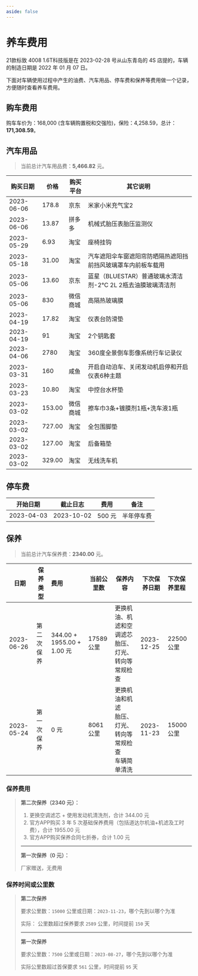 ```yaml
---
aside: false
---
```


<script setup>
import FuelCosts from './components/FuelCosts.vue';
import FuelCostStatistics from './components/FuelCostStatistics.vue';
</script>

# 养车费用

21款标致 4008 1.6T科技版是在 2023-02-28 号从山东青岛的 4S 店提的，车辆的制造日期是 2022 年 01 月 07 日。

下面对车辆使用过程中产生的油费、汽车用品、停车费和保养等费用做一个记录，方便随时查看养车费用。

## 购车费用

购车车价为：168,000 (含车辆购置税和交强险)，保险：4,258.59，总计：**171,308.59**。


<FuelCostStatistics />

<FuelCosts />

## 汽车用品

> 当前总计汽车用品费：**5,466.82** 元。
> <!-- 10.80 + 153.00 + 727.00 + 127.00 + 329.00 + 160 + 2780 + 91 + 17.82 + 830 + 13.60 + 31.00 + 3.93 + 13.87 + 178.8 = 5,466.82 -->

| 购买日期       | 价格     | 购买平台 | 其它说明                                  |
|------------|--------|------|---------------------------------------|
| 2023-06-06 | 178.8  | 京东   | 米家小米充气宝2                              | 
| 2023-06-06 | 13.87  | 拼多多  | 机械式胎压表胎压监测仪                           |
| 2023-05-29 | 6.93   | 淘宝   | 座椅挂钩                                  |
| 2023-05-18 | 31.00  | 淘宝   | 汽车遮阳伞车窗遮阳帘防晒隔热遮阳挡前挡风玻璃罩车内前板车载用        |
| 2023-05-06 | 13.60  | 京东   | 蓝星（BLUESTAR）普通玻璃水清洁剂-2℃ 2L 2瓶去油膜玻璃清洁剂 |
| 2023-05-06 | 830    | 微信商城 | 高隔热玻璃膜                                |
| 2023-04-19 | 17.82  | 淘宝   | 仪表台防滑垫                                |
| 2023-04-19 | 91     | 淘宝   | 2个钥匙套                                 |
| 2023-04-06 | 2780   | 淘宝   | 360度全景倒车影像系统行车记录仪                     |
| 2023-03-31 | 160    | 咸鱼   | 开启自动泊车、关闭发动机启停和开启仪表6种主题               |
| 2023-03-23 | 10.80  | 淘宝   | 中控台水杯垫                                |
| 2023-03-02 | 153.00 | 微信商城 | 擦车巾3条+镀膜剂1瓶+洗车液1瓶                     |
| 2023-03-02 | 727.00 | 淘宝   | 全包围脚垫                                 |
| 2023-03-02 | 127.00 | 淘宝   | 后备箱垫                                  |
| 2023-03-02 | 329.00 | 淘宝   | 无线洗车机                                 |

## 停车费

| 开始日期       | 截止日志       | 费用    | 备注    |
|------------|------------|-------|-------|
| 2023-04-03 | 2023-10-02 | 500 元 | 半年停车费 |

## 保养

> 当前总计汽车保养费：**2340.00** 元。

| 日期         | 保养类型  | 费用                        | 当前公里数    | 保养内容                                   | 下次保养日期     | 下次保养里程   |
|------------|-------|:--------------------------|----------|----------------------------------------|------------|:---------|
| 2023-06-26 | 第二次保养 | 344.00 + 1955.00 + 1.00 元 | 17589 公里 | 更换机油、机滤和空调滤芯<br />胎压、灯光、转向等常规检查        | 2023-12-25 | 22500 公里 |
| 2023-05-24 | 第一次保养 | 0 元                       | 8061 公里  | 更换机油和机滤<br />胎压、灯光、转向等常规检查<br />车辆简单清洗 | 2023-11-23 | 15000 公里 |

### 保养费用

> **第二次保养（2340 元）：**
> 1. 更换空调滤芯 + 使用发动机清洗剂，合计 344.00 元
> 2. 官方APP购买 3 年 5 次基础保养费用（包括道达尔机油+机滤及工时费），合计 1955.00 元
> 3. 官方APP购买保养合同七折券，合计 1.00 元
>
> ---
>
> **第一次保养（0 元）：**
>
> 厂家赠送，无费用

### 保养时间或公里数

> **第二次保养**
>
> 要求公里数：`15000` 公里或日期：`2023-11-23`，哪个先到以哪个为准
>
> 实际： 公里数超过保养要求 `2589` 公里，时间提前 `150` 天
>
> ---
> **第一次保养**
>
> 要求公里数：`7500` 公里或日期：`2023-08-27`，哪个先到以哪个为准
>
> 实际公里数超过首保要求 `561` 公里，时间提前 `95` 天
